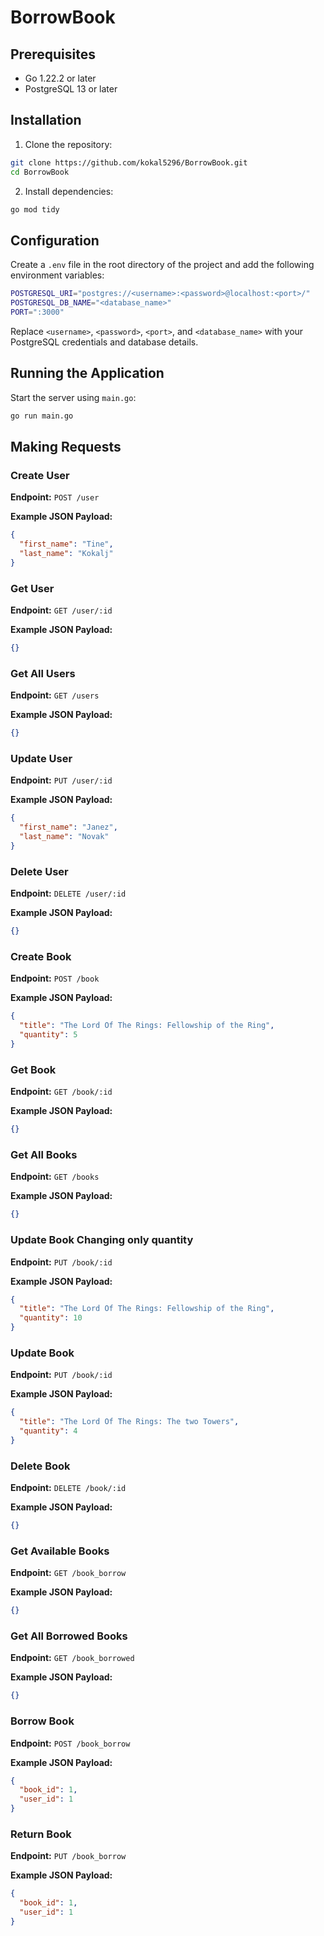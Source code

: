 # BorrowBook

## Prerequisites

- Go 1.22.2 or later
- PostgreSQL 13 or later

## Installation

1. Clone the repository:

```sh
git clone https://github.com/kokal5296/BorrowBook.git
cd BorrowBook
```

2. Install dependencies:

```sh
go mod tidy
```

## Configuration

Create a `.env` file in the root directory of the project and add the following environment variables:

```sh
POSTGRESQL_URI="postgres://<username>:<password>@localhost:<port>/"
POSTGRESQL_DB_NAME="<database_name>"
PORT=":3000"
```

Replace `<username>`, `<password>`, `<port>`, and `<database_name>` with your PostgreSQL credentials and database details.

## Running the Application

Start the server using `main.go`:

```sh
go run main.go
```

## Making Requests

### Create User

**Endpoint:** `POST /user`

**Example JSON Payload:**

```json
{
  "first_name": "Tine",
  "last_name": "Kokalj"
}
```

### Get User

**Endpoint:** `GET /user/:id`

**Example JSON Payload:**

```json
{}
```

### Get All Users

**Endpoint:** `GET /users`

**Example JSON Payload:**

```json
{}
```

### Update User

**Endpoint:** `PUT /user/:id`

**Example JSON Payload:**

```json
{
  "first_name": "Janez",
  "last_name": "Novak"
}
```

### Delete User

**Endpoint:** `DELETE /user/:id`

**Example JSON Payload:**

```json
{}
```

### Create Book

**Endpoint:** `POST /book`

**Example JSON Payload:**

```json
{
  "title": "The Lord Of The Rings: Fellowship of the Ring",
  "quantity": 5
}
```

### Get Book

**Endpoint:** `GET /book/:id`

**Example JSON Payload:**

```json
{}
```

### Get All Books

**Endpoint:** `GET /books`

**Example JSON Payload:**

```json
{}
```

### Update Book Changing only quantity

**Endpoint:** `PUT /book/:id`

**Example JSON Payload:**

```json
{
  "title": "The Lord Of The Rings: Fellowship of the Ring",
  "quantity": 10
}
```

### Update Book 

**Endpoint:** `PUT /book/:id`

**Example JSON Payload:**

```json
{
  "title": "The Lord Of The Rings: The two Towers",
  "quantity": 4
}
```

### Delete Book

**Endpoint:** `DELETE /book/:id`

**Example JSON Payload:**

```json
{}
```

### Get Available Books

**Endpoint:** `GET /book_borrow`

**Example JSON Payload:**

```json
{}
```

### Get All Borrowed Books

**Endpoint:** `GET /book_borrowed`

**Example JSON Payload:**

```json
{}
```

### Borrow Book

**Endpoint:** `POST /book_borrow`

**Example JSON Payload:**

```json
{
  "book_id": 1,
  "user_id": 1
}
```

### Return Book

**Endpoint:** `PUT /book_borrow`

**Example JSON Payload:**

```json
{
  "book_id": 1,
  "user_id": 1
}
```
